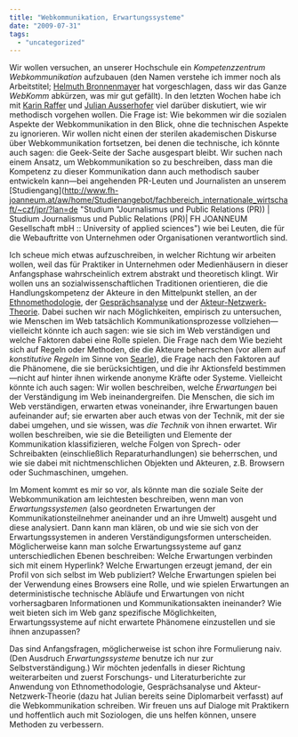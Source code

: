 ```yaml
---
title: "Webkommunikation, Erwartungssysteme"
date: "2009-07-31"
tags: 
  - "uncategorized"
---
```


Wir wollen versuchen, an unserer Hochschule ein _Kompetenzzentrum Webkommunikation_ aufzubauen (den Namen verstehe ich immer noch als Arbeitstitel; [Helmuth Bronnenmayer](http://twitter.com/HeMei "Helmuth Bronnenmayer (HeMei) on Twitter") hat vorgeschlagen, dass wir das Ganze _WebKomm_ abkürzen, was mir gut gefällt). In den letzten Wochen habe ich mit [Karin Raffer](http://www.fh-joanneum.at/aw/home/Studienangebot/fachbereich_internationale_wirtschaft/jpr/Menschen/Team/~baqn/jpr_teamdetails/?perid=%2D1025000000000006856&lan=de "Personal Details: Mag. (FH) Karin Raffer| StudiumJournalismus und Public Relations (PR)| FH JOANNEUM Gesellschaft mbH :: University of applied sciences") und [Julian Ausserhofer](http://friendfeed.com/boomblitz "julian ausserhofer - FriendFeed") viel darüber diskutiert, wie wir methodisch vorgehen wollen. Die Frage ist: Wie bekommen wir die sozialen Aspekte der Webkommunikation in den Blick, ohne die technischen Aspekte zu ignorieren. Wir wollen nicht einen der sterilen akademischen Diskurse über Webkommunikation fortsetzen, bei denen die technische, ich könnte auch sagen: die Geek-Seite der Sache ausgespart bleibt. Wir suchen nach einem Ansatz, um Webkommunikation so zu beschreiben, dass man die Kompetenz zu dieser Kommunikation dann auch methodisch sauber entwickeln kann—bei angehenden PR-Leuten und Journalisten an unserem [Studiengang](http://www.fh-joanneum.at/aw/home/Studienangebot/fachbereich_internationale_wirtschaft/~czf/jpr/?lan=de "Studium "Journalismus und Public Relations (PR)) | Studium Journalismus und Public Relations (PR)| FH JOANNEUM Gesellschaft mbH :: University of applied sciences") wie bei Leuten, die für die Webauftritte von Unternehmen oder Organisationen verantwortlich sind.

Ich scheue mich etwas aufzuschreiben, in welcher Richtung wir arbeiten wollen, weil das für Praktiker in Unternehmen oder Medienhäusern in dieser Anfangsphase wahrscheinlich extrem abstrakt und theoretisch klingt. Wir wollen uns an sozialwissenschaftlichen Traditionen orientieren, die die Handlungskompetenz der Akteure in den Mittelpunkt stellen, an der [Ethnomethodologie](http://de.wikipedia.org/wiki/Ethnomethodologie "Ethnomethodologie – Wikipedia"), der [Gesprächsanalyse](http://de.wikipedia.org/wiki/Gespr%C3%A4chsanalyse "Gesprächsanalyse – Wikipedia") und der [Akteur-Netzwerk-Theorie](http://de.wikipedia.org/wiki/Akteur-Netzwerk-Theorie "Akteur-Netzwerk-Theorie – Wikipedia"). Dabei suchen wir nach Möglichkeiten, empirisch zu untersuchen, wie Menschen im Web tatsächlich Kommunikationsprozesse vollziehen—vielleicht könnte ich auch sagen: wie sie sich im Web verständigen und welche Faktoren dabei eine Rolle spielen. Die Frage nach dem Wie bezieht sich auf Regeln oder Methoden, die die Akteure beherrschen (vor allem auf _konstitutive Regeln_ im Sinne von [Searle](http://www.angelfire.com/md2/timewarp/searle.html "John Searle's The Construction of Social Reality")), die Frage nach den Faktoren auf die Phänomene, die sie berücksichtigen, und die ihr Aktionsfeld bestimmen—nicht auf hinter ihnen wirkende anonyme Kräfte oder Systeme. Vielleicht könnte ich auch sagen: Wir wollen beschreiben, welche _Erwartungen_ bei der Verständigung im Web ineinandergreifen. Die Menschen, die sich im Web verständigen, erwarten etwas voneinander, ihre Erwartungen bauen aufeinander auf; sie erwarten aber auch etwas von der Technik, mit der sie dabei umgehen, und sie wissen, was _die Technik_ von ihnen erwartet. Wir wollen beschreiben, wie sie die Beteiligten und Elemente der Kommunikation klassifizieren, welche Folgen von Sprech- oder Schreibakten (einschließlich Reparaturhandlungen) sie beherrschen, und wie sie dabei mit nichtmenschlichen Objekten und Akteuren, z.B. Browsern oder Suchmaschinen, umgehen.

Im Moment kommt es mir so vor, als könnte man die soziale Seite der Webkommunikation am leichtesten beschreiben, wenn man von _Erwartungssystemen_ (also geordneten Erwartungen der Kommunikationsteilnehmer aneinander und an ihre Umwelt) ausgeht und diese analysiert. Dann kann man klären, ob und wie sie sich von der Erwartungssystemen in anderen Verständigungsformen unterscheiden. Möglicherweise kann man solche Erwartungssysteme auf ganz unterschiedlichen Ebenen beschreiben: Welche Erwartungen verbinden sich mit einem Hyperlink? Welche Erwartungen erzeugt jemand, der ein Profil von sich selbst im Web publiziert? Welche Erwartungen spielen bei der Verwendung eines Browsers eine Rolle, und wie spielen Erwartungen an deterministische technische Abläufe und Erwartungen von nicht vorhersagbaren Informationen und Kommunikationsakten ineinander? Wie weit bieten sich im Web ganz spezifische Möglichkeiten, Erwartungssysteme auf nicht erwartete Phänomene einzustellen und sie ihnen anzupassen?

Das sind Anfangsfragen, möglicherweise ist schon ihre Formulierung naiv. (Den Ausdruch _Erwartungssysteme_ benutze ich nur zur Selbstverständigung.) Wir möchten jedenfalls in dieser Richtung weiterarbeiten und zuerst Forschungs- und Literaturberichte zur Anwendung von Ethnomethodologie, Gesprächsanalyse und Akteur-Netzwerk-Theorie (dazu hat Julian bereits seine Diplomarbeit verfasst) auf die Webkommunikation schreiben. Wir freuen uns auf Dialoge mit Praktikern und hoffentlich auch mit Soziologen, die uns helfen können, unsere Methoden zu verbessern.
